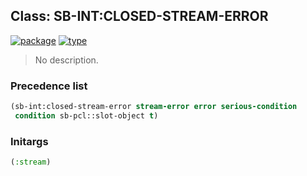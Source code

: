 ## Class: SB-INT:CLOSED-STREAM-ERROR
[![package](https://img.shields.io/badge/Package-SB--INT-5f9ea0.svg?style=social&colorA=999999)](../) [![type](https://img.shields.io/badge/Type-Class-5f9ea0.svg?style=social&colorA=999999)](../#class) 

> No description.

### Precedence list
```cl
(sb-int:closed-stream-error stream-error error serious-condition
 condition sb-pcl::slot-object t)
```
### Initargs
```cl
(:stream)
```
